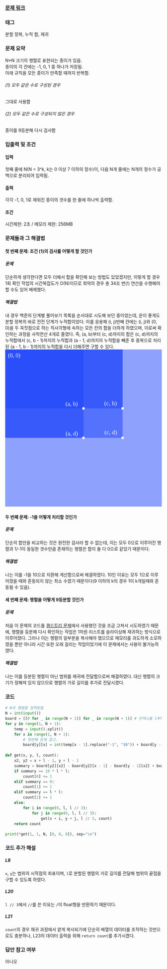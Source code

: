 <h3 class='bluetext'><a href="https://www.acmicpc.net/problem/1780">문제 링크</a></h3>

### 태그
분할 정복, 누적 합, 재귀

### 문제 요약
N*N 크기의 행렬로 표현되는 종이가 있음.  
종이의 각 칸에는 -1, 0, 1 중 하나가 저장됨.  
아래 규칙을 모든 종이가 만족할 때까지 반복함.  
###### (1) 모두 같은 수로 구성된 경우
그대로 사용함
###### (2) 모두 같은 수로 구성되지 않은 경우
종이를 9등분해 다시 검사함

### 입출력 및 조건  
#### 입력
첫째 줄에 N(N = 3^k, k는 0 이상 7 이하의 정수)이, 다음 N개 줄에는 N개의 정수가 공백으로 분리되어 입력됨.
#### 출력
각각 -1, 0, 1로 채워진 종이의 갯수를 한 줄에 하나씩 출력함.
#### 조건
시간제한: 2초 / 메모리 제한: 256MB

### 문제들과 그 해결법
#### 첫 번째 문제: 조건 (1)의 검사를 어떻게 할 것인가  
##### 문제
단순하게 생각한다면 모두 더해서 합을 확인해 보는 방법도 있었겠지만, 이렇게 할 경우 1회 확인 작업의 시간복잡도가 O(N)이므로 최악의 경우 총 34조 번(!) 연산을 수행해야 할 수도 있어 배제했다. 
##### 해결법
내 경우 백준의 단계별 풀어보기 목록을 순서대로 시도해 보던 중이었는데, 운이 좋게도 분할 정복의 바로 전전 단계가 누적합이었다. 이를 응용해 (i, j)번째 칸에는 (i, j)와 (0, 0)을 두 꼭짓점으로 하는 직사각형에 속하는 모든 칸의 합을 더하게 하였으며, 이로써 확인하는 과정을 사칙연산 4개로 줄였다. 즉, (a, b)부터 (c, d)까지의 합은 (c, d)까지의 누적합에서 (c, b - 1)까지의 누적합과 (a - 1, d)까지의 누적합을 빼준 후 중복으로 처리된 (a - 1, b - 1)까지의 누적합을 다시 더해주면 구할 수 있다.
![설명 그림](/files/3.svg)

#### 두 번째 문제: -1을 어떻게 처리할 것인가  
##### 문제
단순히 합만을 비교하는 것은 완전한 검사라 할 수 없는데, 이는 모두 0으로 이루어진 행렬과 1/-1이 동일한 갯수만큼 존재하는 행렬은 합이 둘 다 0으로 같았기 때문이다.
##### 해결법
나는 이를 -1을 10으로 치환해 계산함으로써 해결하였다. 10인 이유는 모두 1으로 이루어졌을 때와 혼동되지 않는 최소 수였기 때문이다(9 이하의 k의 경우 1이 k개일때와 혼동될 수 있음).

#### 세 번째 문제: 행렬을 어떻게 9등분할 것인가  
##### 문제
처음 이 문제의 코드를 [쿼드트리 문제](https://www.acmicpc.net/problem/2630)에서 사용했던 것을 조금 고쳐서 시도하였기 때문에, 행렬을 등분해 다시 확인하는 작업은 1차원 리스트를 슬라이싱해 재귀하는 방식으로 이루어졌다. 그러나 이는 행렬의 일부분을 복사해야 했으므로 메모리를 과도하게 소모하였을 뿐만 아니라 시간 또한 오래 걸리는 작업이었기에 이 문제에서는 사용이 불가능하였다.
##### 해결법
나는 이를 등분된 행렬이 아닌 범위를 재귀에 전달함으로써 해결하였다. 대신 행렬의 크기가 정해져 있지 않으므로 행렬의 가로 길이를 추가로 전달시켰다.

### 코드
```py
# N과 행렬을 입력받음
N = int(input())
board = [[0 for _ in range(N + 1)] for _ in range(N + 1)] # 인덱스를 1부터 시작함으로써 첫번째 입력의 예외처리와 추후에 발생할 수 있는 혼동을 방지.
for y in range(1, N + 1):
    temp = input().split()
    for x in range(1, N + 1):
        # 첫번째 문제 참고.
        board[y][x] = int(temp[x - 1].replace("-1", "10")) + board[y - 1][x] + board[y][x - 1] - board[y - 1][x - 1]

def get(x, y, l, count):
    x2, y2 = x + l - 1, y + l - 1
    summary = board[y2][x2] - board[y2][x - 1] - board[y - 1][x2] + board[y - 1][x - 1] # 총합
    if summary == 10 * l * l:
        count[0] += 1
    elif summary == 0:
        count[1] += 1
    elif summary == l * l:
        count[2] += 1
    else:
        for i in range(0, l, l // 3):
            for j in range(0, l, l // 3):
                get(x + i, y + j, l // 3, count)
    return count

print(*get(1, 1, N, [0, 0, 0]), sep="\n")
```

### 코드 추가 해설  
##### L8
`x`, `y`는 범위의 시작점의 좌표이며, `l`로 분할된 행렬의 가로 길이를 전달해 범위의 끝점을 구할 수 있도록 하였다.
##### L20
`l // 3`에서 `//`를 쓴 이유는 `/`이 float형을 반환하기 때문이다.
##### L21
`count`의 경우 재귀 과정에서 얕게 복사되기에 단순히 배열의 데이터를 조작하는 것만으로도 충분하나, L23의 데이터 출력을 위해 `return count`를 추가시켰다. 

### 답안 참고 여부
아니오